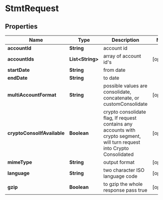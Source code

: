 

# StmtRequest


## Properties

| Name | Type | Description | Notes |
|------------ | ------------- | ------------- | -------------|
|**accountId** | **String** | account id |  |
|**accountIds** | **List&lt;String&gt;** | array of account id&#39;s |  [optional] |
|**startDate** | **String** | from date |  |
|**endDate** | **String** | to date |  |
|**multiAccountFormat** | **String** | possible values are consolidate, concatenate, or customConsolidate |  [optional] |
|**cryptoConsolIfAvailable** | **Boolean** | crypto consolidate flag, If request contains any accounts with crypto segment, will turn request into Crypto Consolidated |  [optional] |
|**mimeType** | **String** | output format |  [optional] |
|**language** | **String** | two character ISO language code |  [optional] |
|**gzip** | **Boolean** | to gzip the whole response pass true |  [optional] |



